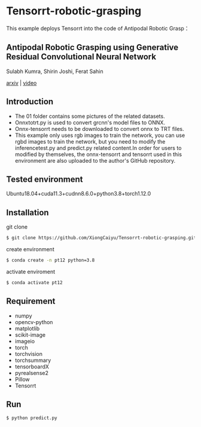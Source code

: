 # Tensorrt-robotic-grasping
This example deploys Tensorrt into the code of Antipodal Robotic Grasp：
## Antipodal Robotic Grasping using Generative Residual Convolutional Neural Network

Sulabh Kumra, Shirin Joshi, Ferat Sahin

[arxiv](https://arxiv.org/abs/1909.04810) | [video](https://youtu.be/cwlEhdoxY4U)

## Introduction
- The 01 folder contains some pictures of the related datasets.
- Onnxtotrt.py is used to convert grcnn's model files to ONNX.
- Onnx-tensorrt needs to be downloaded to convert onnx to TRT files.
- This example only uses rgb images to train the network, you can use rgbd images to train the network, but you need to modify the inferencetest.py and predict.py related content.In order for users to modified by themselves, the onnx-tensorrt and tensorrt used in this environment are also uploaded to the author's GitHub repository.

## Tested environment
Ubuntu18.04+cuda11.3+cudnn8.6.0+python3.8+torch1.12.0

## Installation
git clone
```bash
$ git clone https://github.com/XiongCaiyu/Tensorrt-robotic-grasping.git
```
create environment
```bash
$ conda create -n pt12 python=3.8
```
activate enviroment
```bash
$ conda activate pt12
```

##  Requirement
- numpy
- opencv-python
- matplotlib
- scikit-image
- imageio
- torch
- torchvision
- torchsummary
- tensorboardX
- pyrealsense2
- Pillow
- Tensorrt

## Run
```bash
$ python predict.py
```


